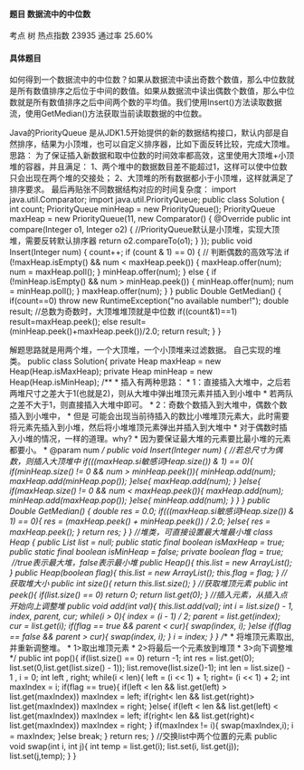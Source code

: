 #### 题目    数据流中的中位数

考点    	树	热点指数    23935	通过率    25.60%

#### 具体题目 

   如何得到一个数据流中的中位数？如果从数据流中读出奇数个数值，那么中位数就是所有数值排序之后位于中间的数值。如果从数据流中读出偶数个数值，那么中位数就是所有数值排序之后中间两个数的平均值。我们使用Insert()方法读取数据流，使用GetMedian()方法获取当前读取数据的中位数。

Java的PriorityQueue
是从JDK1.5开始提供的新的数据结构接口，默认内部是自然排序，结果为小顶堆，也可以自定义排序器，比如下面反转比较，完成大顶堆。
思路：
为了保证插入新数据和取中位数的时间效率都高效，这里使用大顶堆+小顶堆的容器，并且满足：
1、两个堆中的数据数目差不能超过1，这样可以使中位数只会出现在两个堆的交接处；
2、大顶堆的所有数据都小于小顶堆，这样就满足了排序要求。
最后再贴张不同数据结构对应的时间复杂度：
import java.util.Comparator;
import java.util.PriorityQueue;
public class Solution {
    int count;
    PriorityQueue<Integer> minHeap = new PriorityQueue<Integer>();
	PriorityQueue<Integer> maxHeap = new PriorityQueue<Integer>(11, new Comparator<Integer>() {
		@Override
		public int compare(Integer o1, Integer o2) {
            //PriorityQueue默认是小顶堆，实现大顶堆，需要反转默认排序器
			return o2.compareTo(o1); 
		}
	});
    public void Insert(Integer num) {
    count++;
    if (count & 1) == 0) { // 判断偶数的高效写法
			if (!maxHeap.isEmpty() && num < maxHeap.peek()) {
				maxHeap.offer(num);
				num = maxHeap.poll();
			}
			minHeap.offer(num);
		} else {
			if (!minHeap.isEmpty() && num > minHeap.peek()) {
				minHeap.offer(num);
				num = minHeap.poll();
			}
			maxHeap.offer(num);
		}
    }
    public Double GetMedian() {    
        if(count==0)
            throw new RuntimeException("no available number!");
        double result;
       //总数为奇数时，大顶堆堆顶就是中位数
       if((count&1)==1)
            result=maxHeap.peek();
        else
            result=(minHeap.peek()+maxHeap.peek())/2.0;
        return result;
    }
}

  解题思路就是用两个堆，一个大顶堆，一个小顶堆来过滤数据。 
  自己实现的堆类。 
public class Solution{
	private Heap maxHeap = new Heap(Heap.isMaxHeap);
	private Heap minHeap = new Heap(Heap.isMinHeap);
	/**
	 * 插入有两种思路：
	 * 1：直接插入大堆中，之后若两堆尺寸之差大于1(也就是2)，则从大堆中弹出堆顶元素并插入到小堆中
	 * 若两队之差不大于1，则直接插入大堆中即可。
	 * 2：奇数个数插入到大堆中，偶数个数插入到小堆中，
	 * 但是 可能会出现当前待插入的数比小堆堆顶元素大，此时需要将元素先插入到小堆，然后将小堆堆顶元素弹出并插入到大堆中
	 * 对于偶数时插入小堆的情况，一样的道理。why?
	 * 因为要保证最大堆的元素要比最小堆的元素都要小。
	 * @param num
	 */
	public void Insert(Integer num) {
		//若总尺寸为偶数，则插入大顶堆中
		if(((maxHeap.si敏感词Heap.size()) & 1) == 0){
			if(minHeap.size() != 0 && num > minHeap.peek()){
				minHeap.add(num);
				maxHeap.add(minHeap.pop());
			}else{
				maxHeap.add(num);
			}
		}else{
			if(maxHeap.size() != 0 && num < maxHeap.peek()){
				maxHeap.add(num);
				minHeap.add(maxHeap.pop());
			}else{
				minHeap.add(num);
			}
		}
	}
	public Double GetMedian() {
		double res = 0.0;
		if(((maxHeap.si敏感词Heap.size()) & 1) == 0){
			res = (maxHeap.peek() + minHeap.peek()) / 2.0;
		}else{
			res = maxHeap.peek();
		}
		return res;
	}
}
//堆类，可直接设置最大堆最小堆
class Heap {
	public List<Integer> list = null;
	public static final boolean isMaxHeap = true;
	public static final boolean isMinHeap = false;
	private boolean flag = true;  //true表示最大堆，false表示最小堆
	public Heap(){
		this.list = new ArrayList<Integer>();
	}
	public Heap(boolean flag){
		this.list = new ArrayList<Integer>();
		this.flag = flag;
	}
	//获取堆大小
	public int size(){
		return this.list.size();
	}
	//获取堆顶元素
	public int peek(){
		if(list.size() == 0) return 0;
		return list.get(0);
	}
	//插入元素，从插入点开始向上调整堆
	public void add(int val){
		this.list.add(val);
		int i = list.size() - 1, index, parent, cur;
		while(i > 0){
			index = (i - 1) / 2;
			parent = list.get(index);
			cur = list.get(i);
			if(flag == true && parent < cur){
				swap(index, i);	
			}else if(flag == false && parent > cur){
				swap(index, i);
			}
			i = index;
		}
	}
	/**
	 * 将堆顶元素取出,并重新调整堆。
	 * 1>取出堆顶元素
	 * 2>将最后一个元素放到堆顶
	 * 3>向下调整堆
	 */
	public int pop(){
		if(list.size() == 0) return -1;
		int res = list.get(0);
		list.set(0,list.get(list.size() - 1));
		list.remove(list.size()-1);
		int len = list.size() - 1 , i = 0;
		int left , right;
		while(i < len){
			left = (i << 1) + 1;
			right= (i << 1) + 2;
			int maxIndex = i;
			if(flag == true){
				if(left < len && list.get(left) > list.get(maxIndex)) maxIndex = left;
				if(right< len && list.get(right)> list.get(maxIndex)) maxIndex = right;
			}else{
				if(left < len && list.get(left) < list.get(maxIndex)) maxIndex = left;
				if(right< len && list.get(right)< list.get(maxIndex)) maxIndex = right;
			}
			if(maxIndex != i){
				swap(maxIndex,i);
				i = maxIndex;
			}else break;
		}
		return res;
	}
	//交换list中两个位置的元素
	public void swap(int i, int j){
		int temp = list.get(i);
		list.set(i, list.get(j));
		list.set(j,temp);
	}
}

